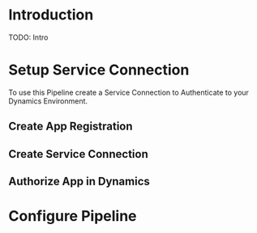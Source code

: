# Introduction 
TODO: Intro

# Setup Service Connection
To use this Pipeline create a Service Connection to Authenticate to your Dynamics Environment.

## Create App Registration

## Create Service Connection

## Authorize App in Dynamics

# Configure Pipeline
